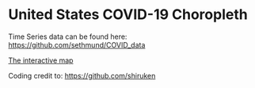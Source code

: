 # United States COVID-19 Choropleth

Time Series data can be found here: https://github.com/sethmund/COVID_data

[The interactive map](https://sethmund.github.io/covid_map)

Coding credit to: https://github.com/shiruken